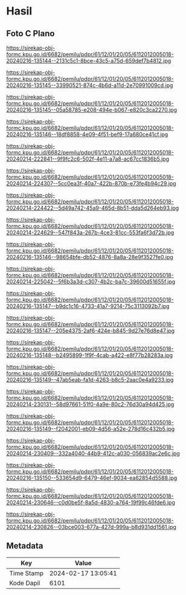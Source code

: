 # Hasil

## Foto C Plano

https://sirekap-obj-formc.kpu.go.id/6682/pemilu/pdpr/61/12/01/20/05/6112012005018-20240216-135144--2131c5c1-8bce-43c5-a75d-659def7b4812.jpg

https://sirekap-obj-formc.kpu.go.id/6682/pemilu/pdpr/61/12/01/20/05/6112012005018-20240216-135145--33990521-874c-4b6d-a11d-2e70991009cd.jpg

https://sirekap-obj-formc.kpu.go.id/6682/pemilu/pdpr/61/12/01/20/05/6112012005018-20240216-135145--05a58785-e208-494e-b067-e820c3ca2270.jpg

https://sirekap-obj-formc.kpu.go.id/6682/pemilu/pdpr/61/12/01/20/05/6112012005018-20240216-135146--18df8858-4e09-4f51-bef9-17a680ce41cf.jpg

https://sirekap-obj-formc.kpu.go.id/6682/pemilu/pdpr/61/12/01/20/05/6112012005018-20240214-222841--9f9fc2c6-502f-4e11-a7a8-ac67cc1836b5.jpg

https://sirekap-obj-formc.kpu.go.id/6682/pemilu/pdpr/61/12/01/20/05/6112012005018-20240214-224307--5cc0ea3f-40a7-422b-870b-e73fe4b94c29.jpg

https://sirekap-obj-formc.kpu.go.id/6682/pemilu/pdpr/61/12/01/20/05/6112012005018-20240214-224422--5d49a742-45a9-465d-8b51-dda5d264eb93.jpg

https://sirekap-obj-formc.kpu.go.id/6682/pemilu/pdpr/61/12/01/20/05/6112012005018-20240214-224629--547f843a-267b-4ce3-81cc-553fa6f3d72b.jpg

https://sirekap-obj-formc.kpu.go.id/6682/pemilu/pdpr/61/12/01/20/05/6112012005018-20240216-135146--98654bfe-db52-4876-8a8a-28e9f3527fe0.jpg

https://sirekap-obj-formc.kpu.go.id/6682/pemilu/pdpr/61/12/01/20/05/6112012005018-20240214-225042--5f6b3a3d-c307-4b2c-ba7c-39600d51655f.jpg

https://sirekap-obj-formc.kpu.go.id/6682/pemilu/pdpr/61/12/01/20/05/6112012005018-20240216-135147--b9dc1c16-4733-41a7-9214-75c3113092b7.jpg

https://sirekap-obj-formc.kpu.go.id/6682/pemilu/pdpr/61/12/01/20/05/6112012005018-20240216-135147--205e4375-2af6-424e-b845-9d27e76d8e47.jpg

https://sirekap-obj-formc.kpu.go.id/6682/pemilu/pdpr/61/12/01/20/05/6112012005018-20240216-135148--b2495899-1f9f-4cab-a422-e8f77b28283a.jpg

https://sirekap-obj-formc.kpu.go.id/6682/pemilu/pdpr/61/12/01/20/05/6112012005018-20240216-135149--47ab5eab-fa1d-4263-b8c5-2aac0e4a9233.jpg

https://sirekap-obj-formc.kpu.go.id/6682/pemilu/pdpr/61/12/01/20/05/6112012005018-20240214-230131--58d97661-51f0-4a9e-80c2-76d30a94d425.jpg

https://sirekap-obj-formc.kpu.go.id/6682/pemilu/pdpr/61/12/01/20/05/6112012005018-20240216-135149--f2042001-eb09-4d56-a52e-278d16c432b5.jpg

https://sirekap-obj-formc.kpu.go.id/6682/pemilu/pdpr/61/12/01/20/05/6112012005018-20240214-230409--332a4040-44b9-412c-a030-056839ac2e6c.jpg

https://sirekap-obj-formc.kpu.go.id/6682/pemilu/pdpr/61/12/01/20/05/6112012005018-20240216-135150--533654d9-6479-46ef-9034-ea62854d5588.jpg

https://sirekap-obj-formc.kpu.go.id/6682/pemilu/pdpr/61/12/01/20/05/6112012005018-20240214-230646--c0d0be5f-8a5d-4830-a764-19f99c46fde6.jpg

https://sirekap-obj-formc.kpu.go.id/6682/pemilu/pdpr/61/12/01/20/05/6112012005018-20240214-230826--03bce003-677a-427d-999a-b8d931dd1561.jpg


## Metadata

| Key        | Value               |
| ---------- | ------------------- |
| Time Stamp | 2024-02-17 13:05:41 |
| Kode Dapil | 6101                |



